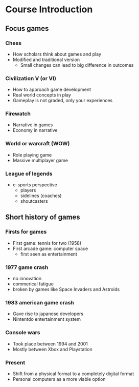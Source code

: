 # Course Introduction

## Focus games

### Chess

- How scholars think about games and play
- Modified and traditional version
    - Small changes can lead to big difference in outcomes

### Civilization V (or VI)

- How to approach game development
- Real world concepts in play
- Gameplay is not graded, only your experiences

### Firewatch

- Narrative in games
- Economy in narrative

### World or warcraft (WOW)

- Role playing game
- Massive multiplayer game

### League of legends

- e-sports perspective
    - players
    - sidelines (coaches)
    - shoutcasters

## Short history of games

### Firsts for games

- First game: tennis for two (1958)
- First arcade game: computer space
    - first seen as entertainment

### 1977 game crash

- no innovation
- commerical fatigue
- broken by games like Space Invaders and Astroids

### 1983 american game crash

- Gave rise to japanese developers
- Nintentdo entertainment system

### Console wars

- Took place between 1994 and 2001
- Mostly between Xbox and Playstation

### Present

- Shift from a physical format to a completely digital format
- Personal computers as a more viable option